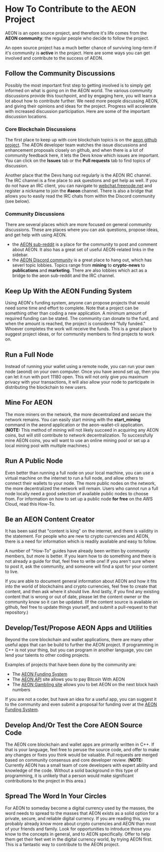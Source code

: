 <h1>How To Contribute to the AEON Project</h1>

<p>AEON is an open source project, and therefore it's life comes from the <b>AEON community</b>; the regular people who decide to follow the project.</p>

<p>An open source project has a much better chance of surviving long-term if it's community is <b>active</b> in the project. Here are some ways you can get involved and contribute to the success of AEON.</p> 

<h2>Follow the Community Discussions</h2>
<p>Possibly the most important first step to getting involved is to simply get informed on what is going on in the AEON world. The various community discussions provide this touchpoint, and by engaging here, you will learn a lot about how to contribute further. We need more people discussing AEON, and giving their opinions and ideas for the project.  Progress will accelerate with increased discussion participation. Here are some of the important discussion locations.</p>

<h3>Core Blockchain Discussions</h3>
<p>The first place to keep up with core blockchain topics is on the <a href="https://github.com/aeonix/aeon">aeon github project</a>. The AEON developer team watches the issue discussions and enhancement proposals closely on github, and when there is a lot of community feedback here, it lets the Devs know which issues are important. You can click on the <b>Issues</b> tab or the <b>Pull requests</b> tab to find topics of discussion.</p>
<p>Another place that the Devs hang out regularly is the AEON IRC channel. The IRC channel is a fine place to ask questions and get help as well. If you do not have an IRC client, you can navigate to <a href="https://webchat.freenode.net/">webchat.freenode.net</a> and register a nickname to join the <b>#aeon</b> channel. There is also a bridge that allows you to easily read the IRC chats from within the Discord community (see below).</p>

<h3>Community Discussions</h3>
<p>There are several places which are more focused on general community discussions. These are places where you can ask questions, propose ideas, and get help with using AEON.</p> 

*   the <a href="https://www.reddit.com/r/Aeon/">AEON sub-reddit</a> is a place for the community to post and comment about AEON. It also has a great set of useful AEON-related links in the sidebar.
*   the <a href="https://discordapp.com/invite/TM8mEsx">AEON Discord community</a> is a great place to hang out, which has severl topic lobbies. Topics range from <b>mining</b> to <b>crypto-news</b> to <b>publications</b> and <b>marketing</b>. There are also lobbies which act as a bridge to the aeon sub-reddit and the IRC channel.

<h2>Keep Up With the AEON Funding System</h2>
<p>Using AEON's funding system, anyone can propose projects that would need some time and effort to complete. Note that a project can be something other than coding a new application. A minimum amount of required funding can be stated. The community can donate to the fund, and when the amount is reached, the project is considered "fully funded." Whoever completes the work will receive the funds. This is a great place to suggest project ideas, or for community members to find projects to work on.</p>

<h2>Run a Full Node</h2>
<p>Instead of running your wallet using a remote node, you can run your own node (aeond) on your own computer.  Once you have aeond set up, then you can let it run with port 11180 open. This will not only give you maximum privacy with your transactions, it will also allow your node to participate in distributing the blockchain to new users.</p>

<h2>Mine For AEON</h2>
<p>The more miners on the network, the more decentralized and secure the network remains. You can easily start mining with the <b>start_mining</b> command in the aeond application or the aeon-wallet-cli application. (<b>NOTE:</b> This method of mining will not likely succeed in acquiring any AEON coins, but will still contribute to network decentralization. To successfully mine AEON coins, you will want to use an online mining pool or set up a local mining pool with multiple machines.)</p>

<h2>Run A Public Node</h2>
<p>Even better than running a full node on your local machine, you can use a virtual machine on the internet to run a full node, and allow others to connect their wallets to your node.  The more public nodes on the network, the more decentralized the network will remain. Users who cannot run a full node locally need a good selection of available public nodes to choose from.  For information on how to set up a public node <b>for free</b> on the AWS Cloud, read this How-To.</p>

<h2>Be an AEON Content Creator</h2>
<p>It has been said that "content is king" on the internet, and there is validity in the statement. For people who are new to crypto currencies and AEON, there is a need for information which is readily available and easy to follow.</p> 
<p>A number of "How-To" guides have already been written by community members, but more is better. If you learn how to do something and there is not already a guide for that, feel free to write one! If you aren't sure where to post it, ask the community, and someone will find a spot for your content to live.</p>
<p>If you are able to document general information about AEON and how it fits into the world of blockchains and crypto currencies, feel free to create that content, and then ask where it should live.  And lastly, if you find any existing content that is wrong or out of date, please let the content owner or the community know so it can be updated. (If the content source is available on github, feel free to update things yourself, and submit a pull-request to that repository.)</p>

<h2>Develop/Test/Propose AEON Apps and Utilities</h2>
<p>Beyond the core blockchain and wallet applications, there are many other useful apps that can be build to further the AEON project. If programming in C++ is not your thing, but you can program in another language, you can lend your talents to other coding projects.</p>
<p>Examples of projects that have been done by the community are:</p>

*   The <a href="https://aeonfunding.com">AEON Funding System</a>
*   The <a href="https://aeonfunding.com">AEON API</a> site allows you to pay Bitcoin With AEON
*   The <a href="https://betaeon.win">AEON Gambling site</a> allows you to bet AEON on the next block hash numbers
  
<p>If you are not a coder, but have an idea for a useful app, you can suggest it to the community and even submit a proposal for funding over at the <a href="https://aeonfunding.com">AEON Funding System</a>.</p>

<h2>Develop And/Or Test the Core AEON Source Code</h2>
<p>The AEON core blockchain and wallet apps are primarily written in C++.  If that is your language, feel free to peruse the source code, and offer to make any changes or fixes you think would be valuable. Pull requests are merged based on community consensus and core developer review. (<b>NOTE:</b> Currently AEON has a small team of core developers with expert ability and knowledge of the code. Without a solid background in this type of programming, it is unlikely that a person would make significant contributions to the project in this area.)</p>

<h2>Spread The Word In Your Circles</h2>
<p>For AEON to someday become a digital currency used by the masses, the word needs to spread to the masses that AEON exists as a solid option for a private, secure, and reliable digital currency. If you are reading this, you probably already know more about crypto currencies and AEON than most of your friends and family. Look for opportunities to introduce those you know to the concepts in general, and to AEON specifically.  Offer to help them get their feet wet in the digital currency world, by trying AEON first.  This is a fantastic way to contribute to the AEON project.</p>

